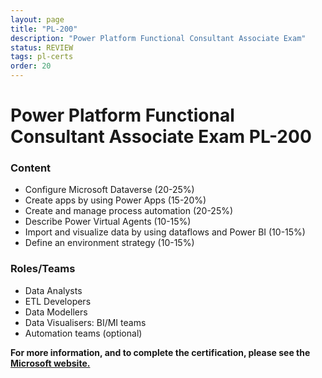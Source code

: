 ```yaml
---
layout: page
title: "PL-200"
description: "Power Platform Functional Consultant Associate Exam"
status: REVIEW
tags: pl-certs
order: 20
---
```

# Power Platform Functional Consultant Associate Exam PL-200
  
### Content
  
- Configure Microsoft Dataverse (20-25%)
- Create apps by using Power Apps (15-20%)
- Create and manage process automation (20-25%)
- Describe Power Virtual Agents (10-15%)
- Import and visualize data by using dataflows and Power BI (10-15%)
- Define an environment strategy (10-15%)
  
### Roles/Teams  
  
- Data Analysts
- ETL Developers
- Data Modellers
- Data Visualisers: BI/MI teams  
- Automation teams (optional)  
  
**For more information, and to complete the certification, please see the [Microsoft website.][pl-200]**

[pl-200]: https://learn.microsoft.com/en-gb/credentials/certifications/exams/pl-200/
